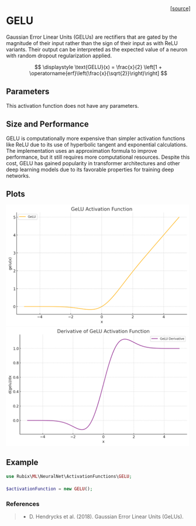 <span style="float:right;"><a href="https://github.com/RubixML/ML/blob/master/src/NeuralNet/ActivationFunctions/GELU/GELU.php">[source]</a></span>

# GELU
Gaussian Error Linear Units (GELUs) are rectifiers that are gated by the magnitude of their input rather than the sign of their input as with ReLU variants. Their output can be interpreted as the expected value of a neuron with random dropout regularization applied.

$$
\displaystyle
\text{GELU}(x) = \frac{x}{2} \left[1 + \operatorname{erf}\left(\frac{x}{\sqrt{2}}\right)\right]
$$

## Parameters
This activation function does not have any parameters.

## Size and Performance
GELU is computationally more expensive than simpler activation functions like ReLU due to its use of hyperbolic tangent and exponential calculations. The implementation uses an approximation formula to improve performance, but it still requires more computational resources. Despite this cost, GELU has gained popularity in transformer architectures and other deep learning models due to its favorable properties for training deep networks.

## Plots
<img src="../../images/activation-functions/gelu.png" alt="GELU Function" width="500" height="auto">

<img src="../../images/activation-functions/gelu-derivative.png" alt="GELU Derivative" width="500" height="auto">

## Example
```php
use Rubix\ML\NeuralNet\ActivationFunctions\GELU;

$activationFunction = new GELU();
```

### References
>- D. Hendrycks et al. (2018). Gaussian Error Linear Units (GeLUs).
